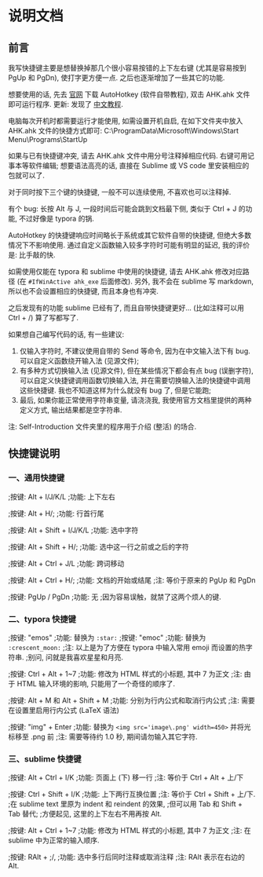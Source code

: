# 说明文档

## 前言

我写快捷键主要是想替换掉那几个很小容易按错的上下左右键 (尤其是容易按到 PgUp 和 PgDn), 使打字更方便一点. 之后也逐渐增加了一些其它的功能.

想要使用的话, 先去 [官网](https://www.autohotkey.com/) 下载 AutoHotkey (软件自带教程), 双击 AHK.ahk 文件即可运行程序. 更新: 发现了 [中文教程](https://wyagd001.github.io/zh-cn/docs/AutoHotkey.htm).

电脑每次开机时都需要运行才能使用, 如需设置开机自启, 在如下文件夹中放入 AHK.ahk 文件的快捷方式即可:
C:\ProgramData\Microsoft\Windows\Start Menu\Programs\StartUp

如果与已有快捷键冲突, 请去 AHK.ahk 文件中用分号注释掉相应代码.
右键可用记事本等软件编辑; 想要语法高亮的话, 直接在 Sublime 或 VS code 里安装相应的包就可以了.

对于同时按下三个键的快捷键, 一般不可以连续使用, 不喜欢也可以注释掉.

有个 bug: 长按 Alt 与 J, 一段时间后可能会跳到文档最下侧, 类似于 Ctrl + J 的功能, 不过好像是 typora 的锅.

AutoHotkey 的快捷键响应时间略长于系统或其它软件自带的快捷键, 但绝大多数情况下不影响使用.
通过自定义函数输入较多字符时可能有明显的延迟, 我的评价是: 比手敲的快.

如需使用仅能在 typora 和 sublime 中使用的快捷键, 请去 AHK.ahk 修改对应路径 (在 `#IfWinActive ahk_exe` 后面修改).
另外, 我不会在 sublime 写 markdown, 所以也不会设置相应的快捷键, 而且本身也有冲突.

之后发现有的功能 sublime 已经有了, 而且自带快捷键更好... (比如注释可以用 Ctrl + /) 算了写都写了.

如果想自己编写代码的话, 有一些建议:
1. 仅输入字符时, 不建议使用自带的 Send 等命令, 因为在中文输入法下有 bug. 可以自定义函数绕开输入法 (见源文件);
2. 有多种方式切换输入法 (见源文件), 但在某些情况下都会有点 bug (误删字符), 可以自定义快捷键调用函数切换输入法, 并在需要切换输入法的快捷键中调用这些快捷键. 我也不知道这样为什么就没有 bug 了, 但是它能跑;
3. 最后, 如果你能正常使用字符串变量, 请浇浇我, 我使用官方文档里提供的两种定义方式, 输出结果都是空字符串.

注: Self-Introduction 文件夹里的程序用于介绍 (整活) 的场合.




## 快捷键说明

### 一、通用快捷键

;按键: Alt + I/J/K/L
;功能: 上下左右

;按键: Alt + H/;
;功能: 行首行尾

;按键: Alt + Shift + I/J/K/L
;功能: 选中字符

;按键: Alt + Shift + H/;
;功能: 选中这一行之前或之后的字符

;按键: Alt + Ctrl + J/L
;功能: 跨词移动

;按键: Alt + Ctrl + H/;
;功能: 文档的开始或结尾
;注: 等价于原来的 PgUp 和 PgDn

;按键: PgUp / PgDn
;功能: 无
;因为容易误触，就禁了这两个烦人的键.



### 二、typora 快捷键

;按键: "emos"
;功能: 替换为 `:star:`
;按键: "emoc"
;功能: 替换为 `:crescent_moon:`
;注: 以上是为了方便在 typora 中输入常用 emoji 而设置的热字符串.
;别问, 问就是我喜欢星星和月亮.

;按键: Ctrl + Alt + 1~7
;功能: 修改为 HTML 样式的小标题, 其中 7 为正文
;注: 由于 HTML 输入环境的影响, 只能用了一个奇怪的顺序了.

;按键: Alt + M 和 Alt + Shift + M
;功能: 分别为行内公式和取消行内公式
;注: 需要在设置里启用行内公式 (LaTeX 语法)

;按键: "img" + Enter
;功能: 替换为 `<img src='image\.png' width=450>` 并将光标移至 .png 前
;注: 需要等待约 1.0 秒, 期间请勿输入其它字符.



### 三、sublime 快捷键

;按键: Alt + Ctrl + I/K
;功能: 页面上 (下) 移一行
;注: 等价于 Ctrl + Alt + 上/下

;按键: Ctrl + Shift + I/K
;功能: 上下两行互换位置
;注: 等价于 Ctrl + Shift + 上/下.
;在 sublime text 里原为 indent 和 reindent 的效果,
;但可以用 Tab 和 Shift + Tab 替代;
;方便起见, 这里的上下左右不用再按 Alt.

;按键: Alt + Ctrl + 1~7
;功能: 修改为 HTML 样式的小标题, 其中 7 为正文
;注: 在 sublime 中为正常的输入顺序.

;按键: RAlt + ;/,
;功能: 选中多行后同时注释或取消注释
;注: RAlt 表示在右边的 Alt.

